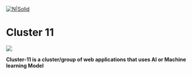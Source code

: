 [![N|Solid](https://i.ibb.co/vPzHzTY/Cluster-11-SEO-Image.png)](https://cluster-11.vercel.app/)

# Cluster 11

![](https://github.com/Prottoy2938/cluster-11-website/workflows/Check%20Committed%20Code/badge.svg)

**Cluster-11 is a cluster/group of web applications that uses AI or Machine learning Model**
